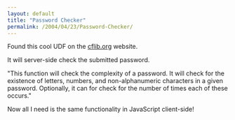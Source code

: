 ```yaml
---
layout: default
title: "Password Checker"
permalink: /2004/04/23/Password-Checker/
---
```


<P>Found this cool UDF on the <A class="" href="http://www.cflib.org/udf.cfm?id=1072" target=_blank>cflib.org</A> website. </P>
<P>It will server-side check the submitted password.</P>
<P>"This function will check the complexity of a password. It will check for the existence of letters, numbers, and non-alphanumeric characters in a given password. Optionally, it can for check for the number of times each of these occurs."</P>
<P>Now all I need is the same functionality in JavaScript client-side!</P>